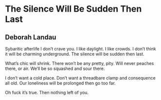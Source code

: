 # The Silence Will Be Sudden Then Last
## Deborah Landau
Sybaritic afterlife I don’t crave you.
I like daylight. I like crowds.
I don’t think it will be charming underground.
The silence will be sudden then last.

What’s chic will shrink.
There won’t be any pretty, pity.
Will never peaches there, or air.
We’ll be so squashed and sour there.

I don’t want a cold place.
Don’t want a threadbare
clamp and consequence all old.
Our loneliness will be prolonged then go too far.

Oh fuck it’s true.
Then nothing left of you.
